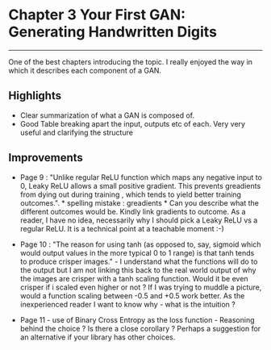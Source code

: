 
# Chapter 3 Your First GAN: Generating Handwritten Digits
---

  One of the best chapters introducing the topic. I really enjoyed the way in which it describes each component of a GAN.

  ## Highlights
  * Clear summarization of what a GAN is composed of.
  * Good Table breaking apart the input, outputs etc of each. Very very useful and clarifying the structure

  ## Improvements
  * Page 9 : "Unlike regular ReLU function which maps any negative input
to 0, Leaky ReLU allows a small positive gradient. This prevents greadients from dying
out during training , which tends to yield better training outcomes.".
        * spelling mistake : greadients
        * Can you describe what the different outcomes would be. Kindly link gradients to outcome. As a reader, I have no idea, necessarily why I should pick a Leaky ReLU vs a regular ReLU. It is a technical point at a teachable moment :-)

* Page 10 : "The reason for using tanh (as opposed to, say, sigmoid which would output values in the more typical 0 to 1 range) is that tanh tends to produce crisper images."  - I understand what the functions will do to the output but I am not linking this back to the real world output of why the images are crisper with a tanh scaling function. Would it be even crisper if i scaled even higher or not ? If I was trying to muddle a picture, would a function scaling between -0.5 and +0.5 work better. As the inexperienced reader I want to know why - what is the intuition ?

* Page 11 - use of Binary Cross Entropy as the loss function - Reasoning behind the choice ? Is there a close corollary ? Perhaps a suggestion for an alternative if your library has other choices.
